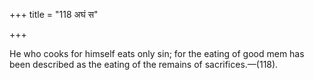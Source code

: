 +++
title = "118 अघं स"

+++

He who cooks for himself eats only sin; for the eating of good mem has been described as the eating of the remains of sacrifices.—(118).